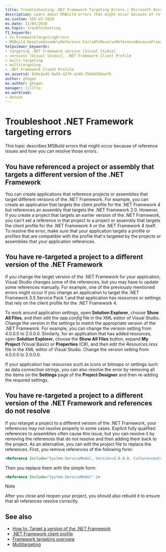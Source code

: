 ```yaml
---
title: Troubleshooting .NET Framework Targeting Errors | Microsoft Docs
description: Learn about MSBuild errors that might occur because of reference issues and how you can resolve those errors.
ms.custom: SEO-VS-2020
ms.date: 11/04/2016
ms.topic: troubleshooting
f1_keywords:
- vs.FrameworkTargetingErrors
- MSBuild.ResolveAssemblyReference.FailedToResolveReferenceBecausePrimaryAssemblyInExclusionList
helpviewer_keywords:
- targeting .NET Framework version [Visual Studio]
- versions [Visual Studio], .NET Framework Client Profile
- multi-targeting
- multitargeting
- .NET Framework Client Profile
ms.assetid: 830e3e45-9a93-4279-a249-75b84599aefb
author: ghogen
ms.author: ghogen
manager: jillfra
ms.workload:
- dotnet
---
```

# Troubleshoot .NET Framework targeting errors

This topic describes MSBuild errors that might occur because of reference issues and how you can resolve those errors.

## You have referenced a project or assembly that targets a different version of the .NET Framework

 You can create applications that reference projects or assemblies that target different versions of the .NET Framework. For example, you can create an application that targets the client profile for the .NET Framework 4 but references an assembly that targets the .NET Framework 2.0. However, if you create a project that targets an earlier version of the .NET Framework, you can't set a reference in that project to a project or assembly that targets the client profile for the .NET Framework 4 or the .NET Framework 4 itself. To resolve the error, make sure that your application targets a profile or profiles that are compatible with the profile that's targeted by the projects or assemblies that your application references.

## You have re-targeted a project to a different version of the .NET Framework

 If you change the target version of the .NET Framework for your application, Visual Studio changes some of the references, but you may have to update some references manually. For example, one of the previously mentioned errors might occur if you change an application to target the .NET Framework 3.5 Service Pack 1 and that application has resources or settings that rely on the client profile for the .NET Framework 4.

 To work around application settings, open **Solution Explorer**, choose **Show All Files**, and then edit the *app.config* file in the XML editor of Visual Studio. Change the version in the settings to match the appropriate version of the .NET Framework. For example, you can change the version setting from 4.0.0.0 to 2.0.0.0. Similarly, for an application that has added resources, open **Solution Explorer**, choose the **Show All Files** button, expand **My Project** (Visual Basic) or **Properties** (C#), and then edit the *Resources.resx* file in the XML editor of Visual Studio. Change the version setting from 4.0.0.0 to 2.0.0.0.

 If your application has resources such as icons or bitmaps or settings such as data connection strings, you can also resolve the error by removing all the items on the **Settings** page of the **Project Designer** and then re-adding the required settings.

## You have re-targeted a project to a different version of the .NET Framework and references do not resolve

 If you retarget a project to a different version of the .NET Framework, your references may not resolve properly in some cases. Explicit fully qualified references to assemblies often cause this issue, but you can resolve it by removing the references that do not resolve and then adding them back to the project. As an alternative, you can edit the project file to replace the references. First, you remove references of the following form:

```xml
<Reference Include="System.ServiceModel, Version=3.0.0.0, Culture=neutral, PublicKeyToken=b77a5c561934e089, processorArchitecture=MSIL" />
```

 Then you replace them with the simple form:

```xml
<Reference Include="System.ServiceModel" />
```

> [!NOTE]
> After you close and reopen your project, you should also rebuild it to ensure that all references resolve correctly.

## See also

- [How to: Target a version of the .NET Framework](../ide/visual-studio-multi-targeting-overview.md)
- [.NET Framework client profile](/dotnet/framework/deployment/client-profile)
- [Framework targeting overview](../ide/visual-studio-multi-targeting-overview.md)
- [Multitargeting](../msbuild/msbuild-multitargeting-overview.md)
